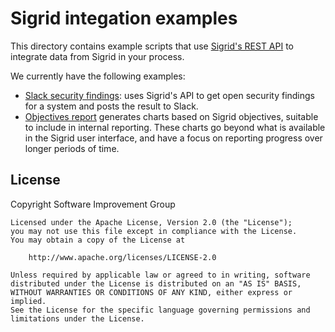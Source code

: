 # Sigrid integation examples

This directory contains example scripts that use [Sigrid's REST API](https://docs.sigrid-says.com/integrations/sigrid-api-documentation.html) to integrate data from Sigrid in your process. 

We currently have the following examples:

* [Slack security findings](slack-security-findings/): uses Sigrid's API to get open security findings for a system and posts the result to Slack.
* [Objectives report](objectives-report/) generates charts based on Sigrid objectives, suitable to include in internal reporting. These charts go beyond what is available in the Sigrid user interface, and have a focus on reporting progress over longer periods of time.

## License

Copyright Software Improvement Group

    Licensed under the Apache License, Version 2.0 (the "License");
    you may not use this file except in compliance with the License.
    You may obtain a copy of the License at

        http://www.apache.org/licenses/LICENSE-2.0

    Unless required by applicable law or agreed to in writing, software
    distributed under the License is distributed on an "AS IS" BASIS,
    WITHOUT WARRANTIES OR CONDITIONS OF ANY KIND, either express or implied.
    See the License for the specific language governing permissions and
    limitations under the License.
    
    

